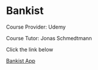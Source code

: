 # Bankist

Course Provider: Udemy

Course Tutor: Jonas Schmedtmann

Click the link below

[Bankist App](https://bankist-diego.netlify.app)
